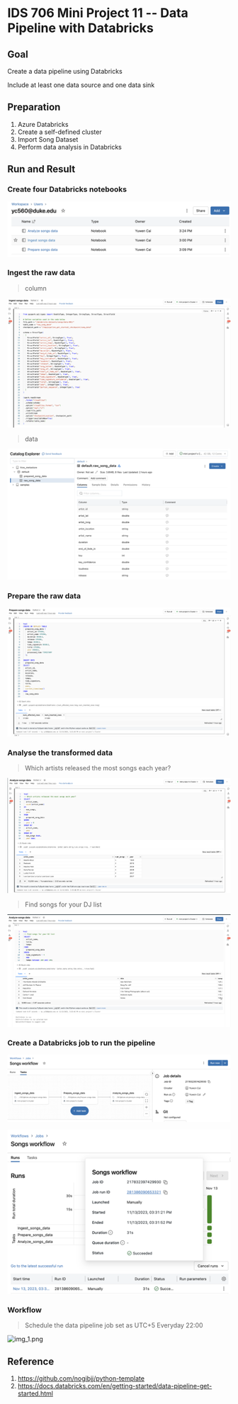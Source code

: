 # IDS 706 Mini Project 11 -- Data Pipeline with Databricks

## Goal

Create a data pipeline using Databricks

Include at least one data source and one data sink

## Preparation

1. Azure Databricks
2. Create a self-defined cluster
3. Import Song Dataset
4. Perform data analysis in Databricks

## Run and Result

### Create four Databricks notebooks

![workspace.png](outputs/workspace.png)

### Ingest the raw data
> column

![injest.png](outputs/injest.png)

> data

![data.png](outputs/data.png)

### Prepare the raw data

![prepare.png](outputs/prepare.png)

### Analyse the transformed data

> Which artists released the most songs each year?

![analyse1.png](outputs/analyse1.png)

> Find songs for your DJ list

![analyse2.png](outputs/analyse2.png)

### Create a Databricks job to run the pipeline

![workflow.png](outputs/workflow.png)

![workflow_success.png](outputs/workflow_success.png)


### Workflow
> Schedule the data pipeline job
> set as UTC+5 Everyday 22:00

![img_1.png](imgs/img_1.png)

## Reference

1.  https://github.com/nogibjj/python-template
2. https://docs.databricks.com/en/getting-started/data-pipeline-get-started.html

